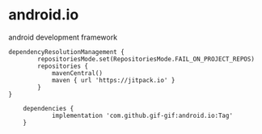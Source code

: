 # android.io
android development framework


```Step 1. Add the JitPack repository to your build file
dependencyResolutionManagement {
		repositoriesMode.set(RepositoriesMode.FAIL_ON_PROJECT_REPOS)
		repositories {
			mavenCentral()
			maven { url 'https://jitpack.io' }
		}
}

```

```Step 2. Add the dependency
	dependencies {
	        implementation 'com.github.gif-gif:android.io:Tag'
	}
```
